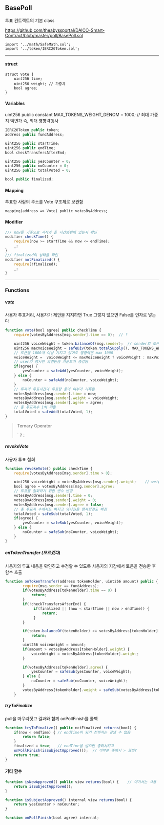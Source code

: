 

## BasePoll

투표 컨트랙트의 기본 class

https://github.com/theabyssportal/DAICO-Smart-Contract/blob/master/poll/BasePoll.sol

````
import '../math/SafeMath.sol';
import '../token/IERC20Token.sol';
````

------



#### struct

```
struct Vote {
    uint256 time;
    uint256 weight;	// 가중치
    bool agree;
}
```



#### Variables

uint256 public constant MAX_TOKENS_WEIGHT_DENOM = 1000;	//  최대 가중치 액면가 즉, 최대 영향력행사

```javascript
IERC20Token public token;
address public fundAddress;

uint256 public startTime;
uint256 public endTime;
bool checkTransfersAfterEnd;

uint256 public yesCounter = 0;
uint256 public noCounter = 0;
uint256 public totalVoted = 0;

bool public finalized;
```



#### Mapping

투표한 사람의 주소를 Vote 구조체로 보관함

````
mapping(address => Vote) public votesByAddress;
````



#### Modifier

```javascript
/// now를 기준으로 시작과 끝 시간범위에 있는지 확인
modifier checkTime() {
    require(now >= startTime && now <= endTime);
    _;
}
/// finalized의 상태를 확인
modifier notFinalized() {
    require(!finalized);
    _;
}
```



------



### Functions



##### vote 

사용자 투표처리, 사용자가 제안을 지지하면 True 그렇지 않으면 False를 인자로 넣는다

````javascript
function vote(bool agree) public checkTime {
    require(votesByAddress[msg.sender].time == 0);	// ?

    uint256 voiceWeight = token.balanceOf(msg.sender);	// sender의 토큰양이 voiceWeight
    uint256 maxVoiceWeight = safeDiv(token.totalSupply(), MAX_TOKENS_WEIGHT_DENOM);
    // 토큰을 1000개 이상 가지고 있어도 영향력은 max 1000
    voiceWeight =  voiceWeight <= maxVoiceWeight ? voiceWeight : maxVoiceWeight;
	// user가 행사한 의견만큼 카운트가 증감됨
    if(agree) {
        yesCounter = safeAdd(yesCounter, voiceWeight);
    } else {
        noCounter = safeAdd(noCounter, voiceWeight);
    }
	// 투자의 투표시간과 투표량 동의 여부가 기록됨
    votesByAddress[msg.sender].time = now;
    votesByAddress[msg.sender].weight = voiceWeight;
    votesByAddress[msg.sender].agree = agree;
	// 총 투표자수 1씩 더함
    totalVoted = safeAdd(totalVoted, 1);
}
````

>Ternary Operator
>
>`<conditional> ? <if-true> : <if-false>



##### revokeVote

사용자  투표 철회

````javascript
function revokeVote() public checkTime {
    require(votesByAddress[msg.sender].time > 0);

    uint256 voiceWeight = votesByAddress[msg.sender].weight;	// weight가 voiceWeight
    bool agree = votesByAddress[msg.sender].agree;
	// 투표를 철회하기 위한 변수 변경
    votesByAddress[msg.sender].time = 0;
    votesByAddress[msg.sender].weight = 0;
    votesByAddress[msg.sender].agree = false;
	// 총 투표자 수에서도 빠지고 의사권을 행사한것도 빠짐
    totalVoted = safeSub(totalVoted, 1);
    if(agree) {
        yesCounter = safeSub(yesCounter, voiceWeight);
    } else {
        noCounter = safeSub(noCounter, voiceWeight);
    }
}
````



##### onTokenTransfer (모르겠다)

사용자의 투표 내용을 확인하고 수정할 수 있도록 사용자의 지갑에서 토큰을 전송한 후 함수 호출

```javascript
function onTokenTransfer(address tokenHolder, uint256 amount) public {
        require(msg.sender == fundAddress);
        if(votesByAddress[tokenHolder].time == 0) {
            return;
        }
        if(!checkTransfersAfterEnd) {
             if(finalized || (now < startTime || now > endTime)) {
                 return;
             }
        }

        if(token.balanceOf(tokenHolder) >= votesByAddress[tokenHolder].weight) {
            return;
        }
        uint256 voiceWeight = amount;
        if(amount > votesByAddress[tokenHolder].weight) {
            voiceWeight = votesByAddress[tokenHolder].weight;
        }

        if(votesByAddress[tokenHolder].agree) {
            yesCounter = safeSub(yesCounter, voiceWeight);
        } else {
            noCounter = safeSub(noCounter, voiceWeight);
        }
        votesByAddress[tokenHolder].weight = safeSub(votesByAddress[tokenHolder].weight, voiceWeight);
    }

```



##### tryToFinalize

poll을 마무리짓고  결과와 함꼐 onPollFinish를 콜백

```javascript
function tryToFinalize() public notFinalized returns(bool) {
    if(now < endTime) {	// endTime이 되기 전까지는 끝낼 수 없음
        return false;
    }
    finalized = true;	// endTime을 넘으면 종려시키고
    onPollFinish(isSubjectApproved());	// 이부분 중에서 > 뭘까?
    return true;
}
```



#### 기타 함수

```javascript
function isNowApproved() public view returns(bool) {	// 여기서는 사용 안함
    return isSubjectApproved();
}

function isSubjectApproved() internal view returns(bool) {
    return yesCounter > noCounter;
}

function onPollFinish(bool agree) internal;
```

